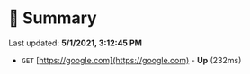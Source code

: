 # 📖 Summary
Last updated: **5/1/2021, 3:12:45 PM**

- `GET` [https://google.com](https://google.com) - **Up** (232ms)
